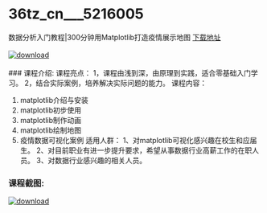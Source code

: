 # 36tz_cn___5216005
数据分析入门教程|300分钟用Matplotlib打造疫情展示地图
[下载地址](http://www.36tz.cn/article/5216005 "下载地址")
<br/></br>[![download](http://36tz.cn/muke_img/2020_11_2-13-300x124.png "下载地址")](http://www.36tz.cn/article/5216005 "下载地址")
<br/></br>### 课程介绍:
课程亮点：
1，课程由浅到深，由原理到实践，适合零基础入门学习。
2，结合实际案例，培养解决实际问题的能力。
课程内容：
1. matplotlib介绍与安装
2. matplotlib初步使用
3. matplotlib制作动画
4. matplotlib绘制地图
5. 疫情数据可视化案例
适用人群：
1、对matplotlib可视化感兴趣在校生和应届生。
2、对目前职业有进一步提升要求，希望从事数据行业高薪工作的在职人员。
3、对数据行业感兴趣的相关人员。

### 课程截图:
[![download](http://36tz.cn/muke_img/2020_11_1-13.png "下载地址")](http://www.36tz.cn/article/5216005 "下载地址")
